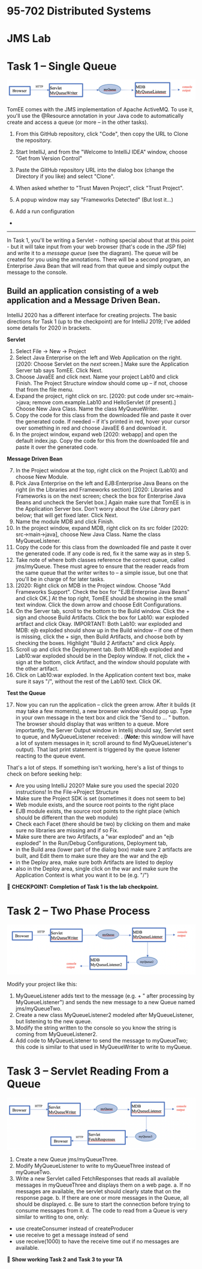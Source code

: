 # 95-702 Distributed Systems
# JMS Lab

# Task 1 – Single Queue

![Task 1 Flow](https://github.com/CMU-Heinz-95702/lab10-JMS/blob/master/diagrams/task1.png)        

TomEE comes with the JMS implementation of Apache ActiveMQ. To use it, you'll use the @Resource annotation in your Java code to automatically create and access a queue (or more – in the other tasks).  

1. From this GitHub repository, click "Code", then copy the URL to Clone the repository.
2. Start IntelliJ, and from the "Welcome to IntelliJ IDEA" window, choose "Get from Version Control"
3. Paste the GitHub repository URL into the dialog box (change the Directory if you like) and select "Clone".

4. When asked whether to "Trust Maven Project", click "Trust Project".
5. A popup window may say "Frameworks Detected"  (But lost it...)
6. Add a run configuration
 - 





---

In Task 1, you'll be writing a Servlet - nothing special about that at this point - but it will take input from your web browser (that's code in the JSP file) and write it to a *message queue* (see the diagram). The queue will be created for you using the annotations. There will be a second program, an Enterprise Java Bean that will read from that queue and simply output the message to the console.

## Build an application consisting of a web application and a Message Driven Bean.
IntelliJ 2020 has a different interface for creating projects. The basic directions for Task 1 (up to the checkpoint) are for IntelliJ 2019; I've added some details for 2020 in brackets.

**Servlet**
1. Select File -> New -> Project
2. Select Java Enterprise on the left and Web Application on the right. [2020: Choose Servlet on the *next* screen.] Make sure the Application Server tab says TomEE.   Click Next.
3. Choose JavaEE and click next. Name your project Lab10 and click Finish. The Project Structure window should come up – if not, choose that from the file menu.
4. Expand the project, right click on src. [2020: put code under src->main->java; remove com.example.Lab10 and HelloServlet (if present).] Choose New Java Class. Name the class MyQueueWriter.
5. Copy the code for this class from the downloaded file and paste it over the generated code. If needed – if it's printed in red, hover your cursor over something in red and choose JavaEE 6 and download it.
6. In the project window, expand web [2020: webapp] and open the default index.jsp. Copy the code for this from the downloaded file and paste it over the generated code.

**Message Driven Bean**

7. In the Project window at the top, right click on the Project (Lab10) and choose New Module.
8. Pick Java Enterprise on the left and EJB:Enterprise Java Beans on the right (in the  Libraries and Frameworks section) [2020: Libraries and Frameworks is on the next screen; check the box for Enterprise Java Beans and uncheck the Servlet box.] Again make sure that TomEE is in the Application Server box. Don't worry about the *Use Library* part below; that will get fixed later. Click Next.
9. Name the module MDB and click Finish.
10. In the project window, expand MDB, right click on its src folder [2020: src->main->java], choose New Java Class. Name the class MyQueueListener.
11. Copy the code for this class from the downloaded file and paste it over the generated code. If any code is red, fix it the same way as in step 5.
12. Take note of where both classes reference the correct queue, called jms/myQueue. These must agree to ensure that the reader reads from the same queue that the writer writes to – a simple issue, but one that you'll be in charge of for later tasks.
13. [2020: Right click on MDB in the Project window. Choose "Add Frameworks Support". Check the box for "EJB:Enterprise Java Beans" and click OK.] At the top right, TomEE should be showing in the small text window. Click the down arrow and choose Edit Configurations.
14. On the Server tab, scroll to the bottom to the Build window. Click the + sign and choose Build Artifacts. Click the box for Lab10: war exploded artifact and click Okay. IMPORTANT: Both Lab10: war exploded and MDB: ejb exploded should show up in the Build window – if one of them is missing, click the + sign, then Build Artifacts, and choose both by checking the boxes. Highlight "Build 2 Artifacts" and click Apply.
15. Scroll up and click the Deployment tab. Both MDB:ejb exploded and Lab10:war exploded should be in the Deploy window. If not, click the + sign at the bottom, click Artifact, and the window should populate with the other artifact.
16. Click on Lab10:war exploded. In the Application content text box, make sure it says "/", without the rest of the Lab10 text. Click OK.

**Test the Queue**

17. Now you can run the application – click the green arrow. After it builds (it may take a few moments), a new browser window should pop up. Type in your own message in the text box and click the "Send to … " button. The browser should display that <your message> was written to a queue. More importantly, the Server Output window in Intellij should say, Servlet sent <your message> to queue, and MyQueueListener received: <your message>. (***Note:*** this window will have a lot of system messages in it; scroll around to find MyQueueListener's output). That last print statement is triggered by the queue listener reacting to the queue event.

That's a lot of steps. If something isn't working, here's a list of things to check on before seeking help:
  - Are you using IntelliJ 2020? Make sure you used the special 2020 instructions!
In the File->Project Structure
  - Make sure the Project SDK is set (sometimes it does not seem to be)
  - Web module exists, and the source root points to the right place
  - EJB module exists, the source root points to the right place (which should be different than the web module)
  - Check each Facet (there should be two) by clicking on them and make sure no libraries are missing and if so Fix.
  - Make sure there are two Artifacts, a "war exploded" and an "ejb exploded"
In the Run/Debug Configurations, Deployment tab,
   - in the Build area (lower part of the dialog box) make sure 2 artifacts are built, and Edit them to make sure they are the war and the ejb
   - in the Deploy area, make sure both Artifacts are listed to deploy
   - also in the Deploy area, single click on the war and make sure the Application Context is what you want it to be (e.g. "/")

:checkered_flag: **CHECKPOINT: Completion of Task 1 is the lab checkpoint.**


# Task 2 – Two Phase Process

![Task 2 Flow](https://github.com/CMU-Heinz-95702/lab10-JMS/blob/master/task2.png)

Modify your project like this:
1. MyQueueListener adds text to the message (e.g. <received text> + " after processing by MyQueueListener") and sends the new message to a new Queue named jms/myQueueTwo.
2. Create a new class MyQueueListener2 modeled after MyQueueListener, but listening to the new queue.
3. Modify the string written to the console so you know the string is coming from MyQueueListener2.
4. Add code to MyQueueListener to send the message to myQueueTwo; this code is similar to that used in MyQueueWriter to write to myQueue.

# Task 3 – Servlet Reading From a Queue

![Task 3 Flow](https://github.com/CMU-Heinz-95702/lab10-JMS/blob/master/task3.png)

1. Create a new Queue jms/myQueueThree.
2. Modify MyQueueListener to write to myQueueThree instead of myQueueTwo.
3. Write a new Servlet called FetchResponses that reads all available messages in myQueueThree and displays them on a web page.
a. If no messages are available, the servlet should clearly state that on the response page.
b. If there are one or more messages in the Queue, all should be displayed.
c. Be sure to start the connection before trying to consume messages from it.
d. The code to read from a Queue is very similar to writing to one, only:
- use createConsumer instead of createProducer
- use receive to get a message instead of send
- use receive(1000) to have the receive time out if no messages are available.

:checkered_flag: **Show working Task 2 and Task 3 to your TA**
